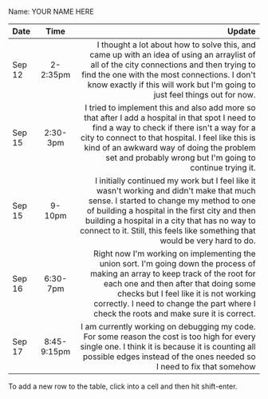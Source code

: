 Name: YOUR NAME HERE

| Date   |    Time     |                                                                                                                                                                                                                                                                                                                  Update |
|:-------|:-----------:|------------------------------------------------------------------------------------------------------------------------------------------------------------------------------------------------------------------------------------------------------------------------------------------------------------------------:|
| Sep 12 |  2-2:35pm   |                                                 I thought a lot about how to solve this, and came up with an idea of using an arraylist of all of the city connections and then trying to find the one with the most connections. I don't know exactly if this will work but I'm going to just feel things out for now. |
| Sep 15 |  2:30-3pm   |          I tried to implement this and also add more so that after I add a hospital in that spot I need to find a way to check if there isn't a way for a city to connect to that hospital. I feel like this is kind of an awkward way of doing the problem set and probably wrong but I'm going to continue trying it. |
| Sep 15 |   9-10pm    | I initially continued my work but I feel like it wasn't working and didn't make that much sense. I started to change my method to one of building a hospital in the first city and then building a hospital in a city that has no way to connect to it. Still, this feels like something that would be very hard to do. |
| Sep 16 |  6:30-7pm   |            Right now I'm working on implementing the union sort. I'm going down the process of making an array to keep track of the root for each one and then after that doing some checks but I feel like it is not working correctly. I need to change the part where I check the roots and make sure it is correct. |
| Sep 17 | 8:45-9:15pm |                                                                                                I am currently working on debugging my code. For some reason the cost is too high for every single one. I think it is because it is counting all possible edges instead of the ones needed so I need to fix that somehow |


To add a new row to the table, click into a cell and then hit shift-enter.